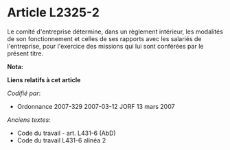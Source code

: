 # Article L2325-2

Le comité d'entreprise détermine, dans un règlement intérieur, les modalités de son fonctionnement et celles de ses rapports
avec les salariés de l'entreprise, pour l'exercice des missions qui lui sont conférées par le présent titre.

**Nota:**



**Liens relatifs à cet article**

_Codifié par_:

  - Ordonnance 2007-329 2007-03-12 JORF 13 mars 2007

_Anciens textes_:

  - Code du travail - art. L431-6 (AbD)
  - Code du travail L431-6 alinéa 2
